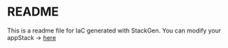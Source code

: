 # README
This is a readme file for IaC generated with StackGen.
You can modify your appStack -> [here](http://main.dev.stackgen.com/appstacks/bf96f89b-11b5-466b-8122-b006a279d3b8)
